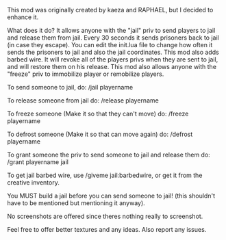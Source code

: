 This mod was originally created by kaeza and RAPHAEL, but I decided to enhance it.

What does it do? It allows anyone with the "jail" priv to send players to jail and release them from jail. Every 30 seconds it sends prisoners back to jail (in case they escape). You can edit the init.lua file to change how often it sends the prisoners to jail and also the jail coordinates. This mod also adds barbed wire. It will revoke all of the players privs when they are sent to jail, and will restore them on his release. This mod also allows anyone with the "freeze" priv to immobilize player or remobilize players.

To send someone to jail, do:
/jail playername

To release someone from jail do:
/release playername

To freeze someone (Make it so that they can't move) do:
/freeze playername

To defrost someone (Make it so that can move again) do:
/defrost playername

To grant someone the priv to send someone to jail and release them do:
/grant playername jail

To get jail barbed wire, use /giveme jail:barbedwire, or get it from the creative inventory.

You MUST build a jail before you can send someone to jail! (this shouldn't have to be mentioned but mentioning it anyway).

No screenshots are offered since theres nothing really to screenshot.

Feel free to offer better textures and any ideas. Also report any issues.
